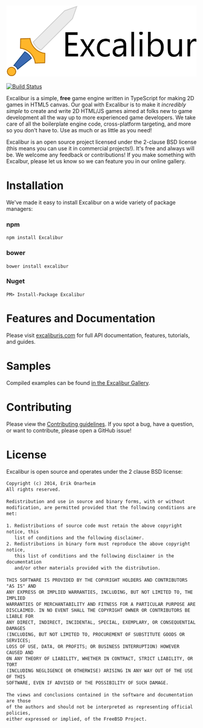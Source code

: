 ![Logo](/assets/excalibur-title-dark.png?raw=true)

[![Build Status](https://travis-ci.org/excaliburjs/Excalibur.png?branch=master)](https://travis-ci.org/excaliburjs/Excalibur)

Excalibur is a simple, **free** game engine written in TypeScript for making 2D games in HTML5 canvas. Our goal with Excalibur is to make it *incredibly simple* to create and write 2D HTML/JS games aimed at folks new to game development all the way up to more experienced game developers. We take care of all the boilerplate engine code, cross-platform targeting, and more so you don't have to. Use as much or as little as you need!

Excalibur is an open source project licensed under the 2-clause BSD license (this means you can use it in commercial projects!). It's free and always will be. We welcome any feedback or contributions! If you make something with Excalbur, please let us know so we can feature you in our online gallery.

# Installation

We've made it easy to install Excalibur on a wide variety of package managers:

### npm

    npm install Excalibur
    
### bower

    bower install excalibur
    
### Nuget

    PM> Install-Package Excalibur

# Features and Documentation

Please visit [excaliburjs.com](http://excaliburjs.com) for full API documentation, features, tutorials, and guides.

# Samples

Compiled examples can be found [in the Excalibur Gallery](http://excaliburjs.com/gallery/home/).

# Contributing

Please view the [Contributing guidelines](CONTRIBUTING.md). If you spot a bug, have a question, or want to contribute, please open a GitHub issue!

# License

Excalibur is open source and operates under the 2 clause BSD license:

	Copyright (c) 2014, Erik Onarheim
	All rights reserved.
	
	Redistribution and use in source and binary forms, with or without
	modification, are permitted provided that the following conditions are met: 
	
	1. Redistributions of source code must retain the above copyright notice, this
	   list of conditions and the following disclaimer. 
	2. Redistributions in binary form must reproduce the above copyright notice,
	   this list of conditions and the following disclaimer in the documentation
	   and/or other materials provided with the distribution. 
	
	THIS SOFTWARE IS PROVIDED BY THE COPYRIGHT HOLDERS AND CONTRIBUTORS "AS IS" AND
	ANY EXPRESS OR IMPLIED WARRANTIES, INCLUDING, BUT NOT LIMITED TO, THE IMPLIED
	WARRANTIES OF MERCHANTABILITY AND FITNESS FOR A PARTICULAR PURPOSE ARE
	DISCLAIMED. IN NO EVENT SHALL THE COPYRIGHT OWNER OR CONTRIBUTORS BE LIABLE FOR
	ANY DIRECT, INDIRECT, INCIDENTAL, SPECIAL, EXEMPLARY, OR CONSEQUENTIAL DAMAGES
	(INCLUDING, BUT NOT LIMITED TO, PROCUREMENT OF SUBSTITUTE GOODS OR SERVICES;
	LOSS OF USE, DATA, OR PROFITS; OR BUSINESS INTERRUPTION) HOWEVER CAUSED AND
	ON ANY THEORY OF LIABILITY, WHETHER IN CONTRACT, STRICT LIABILITY, OR TORT
	(INCLUDING NEGLIGENCE OR OTHERWISE) ARISING IN ANY WAY OUT OF THE USE OF THIS
	SOFTWARE, EVEN IF ADVISED OF THE POSSIBILITY OF SUCH DAMAGE.
	
	The views and conclusions contained in the software and documentation are those
	of the authors and should not be interpreted as representing official policies, 
	either expressed or implied, of the FreeBSD Project.
